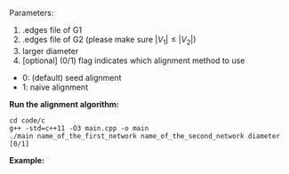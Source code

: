 Parameters:
1. .edges file of G1
2. .edges file of G2 (please make sure $|V_1| \leq |V_2|$)
3. larger diameter
4. [optional] (0/1) flag indicates which alignment method to use
  - 0: (default) seed alignment
  - 1: naive alignment
  
**Run the alignment algorithm:**
```
cd code/c
g++ -std=c++11 -O3 main.cpp -o main
./main name_of_the_first_network name_of_the_second_network diameter [0/1]
```

**Example:**
